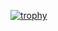 [![trophy](https://github-profile-trophy.vercel.app/?username=redrails&theme=darkhub&row=1&no-frame=true)](https://github.com/ryo-ma/github-profile-trophy)

<!--
**redrails/redrails** is a ✨ _special_ ✨ repository because its `README.md` (this file) appears on your GitHub profile.

Here are some ideas to get you started:

- 🔭 I’m currently working on ...
- 🌱 I’m currently learning ...
- 👯 I’m looking to collaborate on ...
- 🤔 I’m looking for help with ...
- 💬 Ask me about ...
- 📫 How to reach me: ...
- 😄 Pronouns: ...
- ⚡ Fun fact: ...
-->
